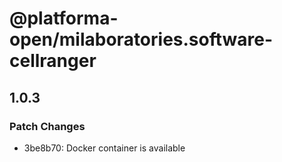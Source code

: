 # @platforma-open/milaboratories.software-cellranger

## 1.0.3

### Patch Changes

- 3be8b70: Docker container is available
